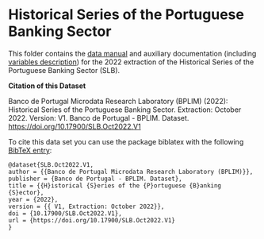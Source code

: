 # Historical Series of the Portuguese Banking Sector

 This folder contains the [data manual](https://github.com/BPLIM/Manuals/blob/master/Data/SLB/OCT2022/SLB_manual_Oct22.pdf) and auxiliary documentation (including [variables description](https://github.com/BPLIM/Manuals/blob/master/Data/SLB/OCT22/aux_files/variables_description)) for the 2022 extraction of the Historical Series of the Portuguese Banking Sector (SLB).


**Citation of this Dataset**

Banco de Portugal Microdata Research Laboratory (BPLIM) (2022): Historical Series of the Portuguese Banking Sector. Extraction: October 2022. Version: V1. Banco de Portugal - BPLIM. Dataset. https://doi.org/10.17900/SLB.Oct2022.V1


To cite this data set you can use the package biblatex with the following [BibTeX entry](https://github.com/BPLIM/Manuals/tree/master/Data/SLB/OCT2022/aux_files/bibtex/SLB.bib):

```
@dataset{SLB.Oct2022.V1,
author = {{Banco de Portugal Microdata Research Laboratory (BPLIM)}},
publisher = {Banco de Portugal - BPLIM. Dataset},
title = {{H}istorical {S}eries of the {P}ortuguese {B}anking {S}ector},
year = {2022},
version = {{ V1, Extraction: October 2022}},
doi = {10.17900/SLB.Oct2022.V1},
url = {https://doi.org/10.17900/SLB.Oct2022.V1}
}
```
